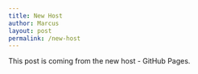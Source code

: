 ```yaml
---
title: New Host
author: Marcus
layout: post
permalink: /new-host
---
```


This post is coming from the new host - GitHub Pages.
